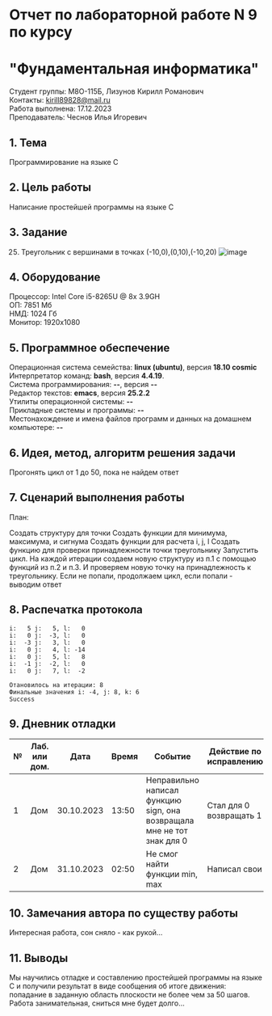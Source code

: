 # Отчет по лабораторной работе N 9 по курсу
# "Фундаментальная информатика"

Студент группы: M8О-115Б, Лизунов Кирилл Романович\
Контакты: kirill89828@mail.ru \
Работа выполнена: 17.12.2023\
Преподаватель: Чеснов Илья Игоревич

## 1. Тема

Программирование на языке C

## 2. Цель работы

Написание простейшей программы на языке C

## 3. Задание

25. Треугольник с вершинами в точках (-10,0),(0,10),(-10,20)
![image](https://github.com/KirillLizunov/mai_python_laba/assets/75213389/b071f69f-471a-444e-bc6e-d993d722ee28)


## 4. Оборудование

Процессор: Intel Core i5-8265U @ 8x 3.9GH\
ОП: 7851 Мб\
НМД: 1024 Гб\
Монитор: 1920x1080

## 5. Программное обеспечение

Операционная система семейства: **linux (ubuntu)**, версия **18.10 cosmic**\
Интерпретатор команд: **bash**, версия **4.4.19**.\
Система программирования: **--**, версия **--**\
Редактор текстов: **emacs**, версия **25.2.2**\
Утилиты операционной системы: **--**\
Прикладные системы и программы: **--**\
Местонахождение и имена файлов программ и данных на домашнем компьютере: **--**

## 6. Идея, метод, алгоритм решения задачи

Прогонять цикл от 1 до 50, пока не найдем ответ


## 7. Сценарий выполнения работы

План:

Создать структуру для точки
Создать функции для минимума, максимума, и сигнума
Создать функции для расчета i, j, l
Создать функцию для проверки принадлежности точки треугольнику
Запустить цикл. На каждой итерации создаем новую структуру из п.1 с помощью функций из п.2 и п.3. И проверяем новую точку на принадлежность к треугольнику. Если не попали, продолжаем цикл, если попали - выводим ответ

## 8. Распечатка протокола

```
i:   5 j:   5, l:   0
i:   0 j:  -3, l:   0
i:  -3 j:   3, l:   0
i:   0 j:   4, l: -14
i:   0 j:   5, l:   8
i:  -1 j:  -2, l:   0
i:   0 j:   7, l:  -2

Отановилось на итерации: 8
Финальные значения i: -4, j: 8, k: 6
Success

```

## 9. Дневник отладки

| № | Лаб. или дом. | Дата       | Время     | Событие                                                | Действие по исправлению   | Примечание     |
|---|---------------|------------|-----------|--------------------------------------------------------|---------------------------|----------------|
|1  | Дом           | 30.10.2023 | 13:50     | Неправильно написал функцию sign, она возвращала мне не тот знак для 0| Стал для 0 возвращать 1  | Часто забываю про нули  |
|2  | Дом           | 31.10.2023 | 02:50     | Не смог найти функции min, max | Написал свои | До C таким не занимался                |

## 10. Замечания автора по существу работы

Интересная работа, сон сняло - как рукой...

## 11. Выводы

Мы научились отладке и составлению простейшей программы на языке С и получили результат в виде сообщения об итоге движения: попадание в заданную область плоскости не более чем за 50 шагов. Работа занимательная, сниться мне будет долго...

